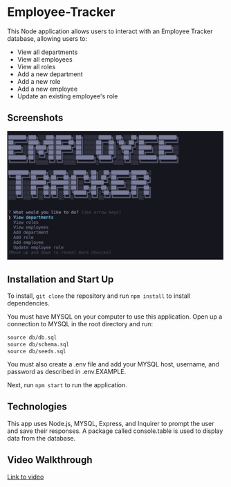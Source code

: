 # Employee-Tracker

This Node application allows users to interact with an Employee Tracker database, allowing users to:

- View all departments
- View all employees
- View all roles
- Add a new department
- Add a new role
- Add a new employee
- Update an existing employee's role

## Screenshots

<img src= "./assets/site-screenshot.png" width="500px"/>

## Installation and Start Up

To install, `git clone` the repository and run `npm install` to install dependencies.

You must have MYSQL on your computer to use this application. Open up a connection to MYSQL in the root directory and run:

```MYSQL
source db/db.sql
source db/schema.sql
source db/seeds.sql
```

You must also create a .env file and add your MYSQL host, username, and password as described in .env.EXAMPLE.

Next, run `npm start` to run the application.

## Technologies

This app uses Node.js, MYSQL, Express, and Inquirer to prompt the user and save their responses. A package called console.table is used to display data from the database.

## Video Walkthrough

[Link to video](https://drive.google.com/file/d/1yMtr-KkjxE7l16FPLSMZBiqialz489gc/view?usp=sharing)
